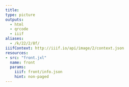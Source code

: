 ```yaml
---
title:
type: picture
outputs:
  - html
  - qrcode
  - iiif
aliases:
  - /k/22/2/8f/
iiifContext: http://iiif.io/api/image/2/context.json
resources:
- src: "front.jxl"
  name: front
  params:
    iiif: front/info.json
    hint: non-paged
---
```

